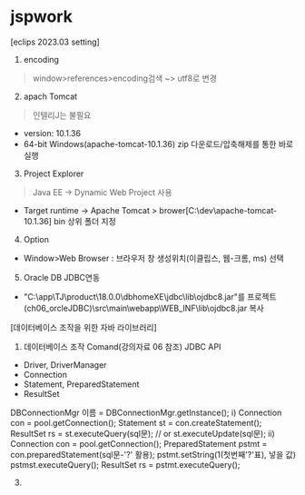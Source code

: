# jspwork

[eclips 2023.03 setting]
1. encoding
 > window>references>encoding검색 ~> utf8로 변경


2. apach Tomcat
 > 인텔리J는 불필요
 - version: 10.1.36
 - 64-bit Windows(apache-tomcat-10.1.36) zip 다운로드/압축해제를 통한 바로 실행


3. Project Explorer
 > Java EE -> Dynamic Web Project 사용
 - Target runtime -> Apache Tomcat > brower[C:\dev\apache-tomcat-10.1.36] bin 상위 폴더 지정


4. Option
 - Window>Web Browser : 브라우저 창 생성위치(이클립스, 웹-크롬, ms) 선택


5. Oracle DB JDBC연동
 - "C:\app\TJ\product\18.0.0\dbhomeXE\jdbc\lib\ojdbc8.jar"를 프로젝트(ch06_orcleJDBC)\src\main\webapp\WEB_INF\lib\ojdbc8.jar 복사


[데이터베이스 조작을 위한 자바 라이브러리]
1) 데이터베이스 조작 Comand(강의자료 06 참조)
 JDBC API
 - Driver, DriverManager
 - Connection
 - Statement, PreparedStatement
 - ResultSet

DBConnectionMgr 이름 = DBConnectionMgr.getInstance();
i)
Connection con = pool.getConnection();
Statement st = con.createStatement();
ResultSet rs = st.executeQuery(sql문); // or st.executeUpdate(sql문);
ii)
Connection con = pool.getConnection();
PreparedStatement pstmt = con.preparedStatement(sql문-'?' 활용);
pstmt.setString(1(첫번째'?'표), 넣을 값)
pstmst.executeQuery();
ResultSet rs = pstmt.executeQuery();

3) 
